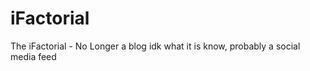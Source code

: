 # iFactorial
The iFactorial - No Longer a blog
idk what it is know, probably a social media feed


<!-- const { response, json } = await api.get(session.API_ENDPOINT, url); -->